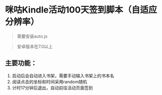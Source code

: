 # 咪咕Kindle活动100天签到脚本（自适应分辨率）

>需要安装auto.js

>安卓版本在7.0以上

## 主要功能：
1. 启动后会自动进入书架，需要手动输入书架上的书本名
2. 阅读点击的坐标和时间采用random随机
3. 计时17分钟后退出，自动前往活动页面签到
